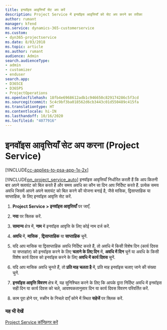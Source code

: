 ```yaml
---
title: इनवॉइस आवृत्तियाँ सेट अप करें
description: Project Service में इनवॉइस आवृत्तियाँ को सेट अप करने का तरीका
author: rumant
manager: kfend
ms.service: dynamics-365-customerservice
ms.custom:
- dyn365-projectservice
ms.date: 8/03/2018
ms.topic: article
ms.author: rumant
audience: Admin
search.audienceType:
- admin
- customizer
- enduser
search.app:
- D365CE
- D365PS
- ProjectOperations
ms.openlocfilehash: 18fb4e6968612adb1c946650c829174286c5f3cd
ms.sourcegitcommit: 5c4c9bf3ba018562d6cb3443c01d550489c415fa
ms.translationtype: HT
ms.contentlocale: hi-IN
ms.lasthandoff: 10/16/2020
ms.locfileid: "4077916"
---
```

# <a name="set-up-invoice-frequencies-project-service"></a>इनवॉइस आवृत्तियाँ सेट अप करना (Project Service)

[!INCLUDE[cc-applies-to-psa-app-1x-2x](../includes/cc-applies-to-psa-app-1x-2x.md)]

[!INCLUDE[pn_project_service_auto](../includes/pn-project-service-auto.md)] इनवॉइस आवृत्तियाँ निर्धारित करती हैं कि आप कितनी बार अपने क्लायंट को बिल करते हैं और समय अवधि का कौन सा दिन आप निर्दिष्ट करते हैं. प्रत्येक समय अवधि जिसमें आपने अपने क्लायंट को बिल करने की योजना बनाई है, जैसे मासिक, द्विसाप्ताहिक या साप्ताहिक, के लिए इनवॉइस आवृत्ति सेट करें.  
  
1.  **Project Service > इनवॉइस आवृत्तियाँ** पर जाएँ.  
  
2.  **नया** पर क्लिक करें.  
  
3.  **सामान्य** क्षेत्र में, **नाम** में इनवॉइस आवृत्ति के लिए कोई नाम दर्ज करें.  
  
4.  **अवधि** में, **मासिक** , **द्विसाप्ताहिक** या **साप्ताहिक** चुनें.  
  
5.  यदि आप मासिक या द्विसाप्ताहिक अवधि निर्दिष्ट करते हैं, तो अवधि में किसी विशेष दिन (कार्य दिवस या सप्ताहांत) को इनवॉइस करने के लिए **चलाने के लिए दिन** में, **अवधि में दिन** चुनें या अवधि के किसी विशेष कार्य दिवस को इनवॉइस करने के लिए **अवधि में कार्य दिवस** चुनें.  
  
6.  यदि आप मासिक अवधि चुनते हैं, तो **प्रति माह चलता है** में, प्रति माह इनवॉइस चलाए जाने की संख्या चुनें.  
  
7.  **इनवॉइस आवृत्ति विवरण** क्षेत्र में, यह सुनिश्चित करने के लिए कि आपके द्वारा निर्दिष्ट अवधि में इनवॉइस सही दिन या कार्य दिवस को चले, आवश्यकतानुसार दिन या कार्य दिवस विवरण परिवर्तित करें.  
  
8.  काम पूरा होने पर, स्‍क्रीन के निचले दाएँ कोने में स्थित **सहेजें** पर क्लिक करें.  
  
### <a name="see-also"></a>यह भी देखें  
 [Project Service कॉन्फ़िगर करें](../psa/configure.md)
